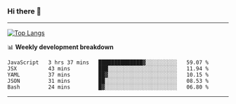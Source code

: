 ### Hi there 👋

-------
[![Top Langs](https://github-readme-stats.vercel.app/api/top-langs/?username=ashish-r)](https://github.com/anuraghazra/github-readme-stats)

📊 **Weekly development breakdown**
<!--START_SECTION:waka-->
```text
JavaScript   3 hrs 37 mins   ██████████████▓░░░░░░░░░░   59.07 % 
JSX          43 mins         ███░░░░░░░░░░░░░░░░░░░░░░   11.94 % 
YAML         37 mins         ██▓░░░░░░░░░░░░░░░░░░░░░░   10.15 % 
JSON         31 mins         ██░░░░░░░░░░░░░░░░░░░░░░░   08.53 % 
Bash         24 mins         █▓░░░░░░░░░░░░░░░░░░░░░░░   06.80 % 
```
<!--END_SECTION:waka-->
-------

<!--
**ashish-r/ashish-r** is a ✨ _special_ ✨ repository because its `README.md` (this file) appears on your GitHub profile.

Here are some ideas to get you started:

- 🔭 I’m currently working on ...
- 🌱 I’m currently learning ...
- 👯 I’m looking to collaborate on ...
- 🤔 I’m looking for help with ...
- 💬 Ask me about ...
- 📫 How to reach me: ...
- 😄 Pronouns: ...
- ⚡ Fun fact: ...
-->
